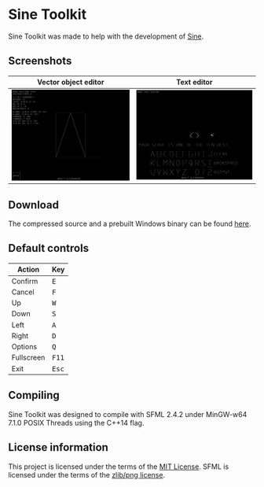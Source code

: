 # Sine Toolkit

Sine Toolkit was made to help with the development of [Sine](https://github.com/slx7R4GDZM/Sine).

## Screenshots

| Vector object editor                                                                              | Text editor                                                                                    |
|---------------------------------------------------------------------------------------------------|------------------------------------------------------------------------------------------------|
| ![Editing a vector object of the letter A](Media/Vector-object-editor.png "Vector object editor") | ![Editing the text \"your score is one of the ten best\"](Media/Text-editor.png "Text editor") |

## Download

The compressed source and a prebuilt Windows binary can be found [here](https://github.com/slx7R4GDZM/Sine-Toolkit/releases).

## Default controls

| Action     | Key            |
|------------|----------------|
| Confirm    | <kbd>E</kbd>   |
| Cancel     | <kbd>F</kbd>   |
| Up         | <kbd>W</kbd>   |
| Down       | <kbd>S</kbd>   |
| Left       | <kbd>A</kbd>   |
| Right      | <kbd>D</kbd>   |
| Options    | <kbd>Q</kbd>   |
| Fullscreen | <kbd>F11</kbd> |
| Exit       | <kbd>Esc</kbd> |

## Compiling

Sine Toolkit was designed to compile with SFML 2.4.2 under MinGW-w64 7.1.0 POSIX Threads using the C++14 flag.

## License information

This project is licensed under the terms of the [MIT License](License.txt).
SFML is licensed under the terms of the [zlib/png license](https://www.sfml-dev.org/license.php).
